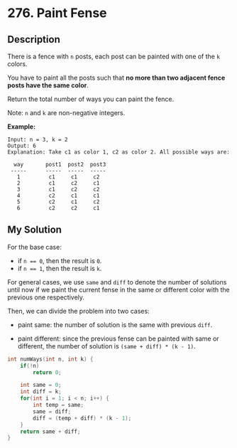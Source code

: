 # 276. Paint Fense

## Description
There is a fence with `n` posts, each post can be painted with one of the `k` colors.

You have to paint all the posts such that **no more than two adjacent fence posts have the same color**.

Return the total number of ways you can paint the fence.

Note: `n` and `k` are non-negative integers.

**Example:**
```
Input: n = 3, k = 2
Output: 6
Explanation: Take c1 as color 1, c2 as color 2. All possible ways are:

  way       post1  post2  post3      
 -----      -----  -----  -----       
   1         c1     c1     c2
   2         c1     c2     c1
   3         c1     c2     c2
   4         c2     c1     c1  
   5         c2     c1     c2
   6         c2     c2     c1
```

## My Solution
For the base case:
- if `n == 0`, then the result is `0`.
- if `n == 1`, then the result is `k`.

For general cases, we use `same` and `diff` to denote the number of solutions until now if we paint the current fense in the same or different color with the previous one respectively.

Then, we can divide the problem into two cases:
- paint same: the number of solution is the same with previous `diff`.

- paint different: since the previous fense can be painted with same or different, the number of solution is `(same + diff) * (k - 1)`.


```C++
int numWays(int n, int k) {
    if(!n)
        return 0;

    int same = 0;
    int diff = k;
    for(int i = 1; i < n; i++) {
        int temp = same;
        same = diff;
        diff = (temp + diff) * (k - 1);
    }
    return same + diff;
}
```